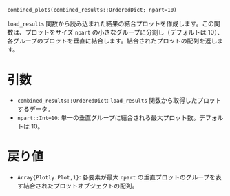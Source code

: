 ```
combined_plots(combined_results::OrderedDict; npart=10)
```

`load_results` 関数から読み込まれた結果の結合プロットを作成します。この関数は、プロットをサイズ `npart` の小さなグループに分割し（デフォルトは 10）、各グループのプロットを垂直に結合します。結合されたプロットの配列を返します。

# 引数

  * `combined_results::OrderedDict`: `load_results` 関数から取得したプロットするデータ。
  * `npart::Int=10`: 単一の垂直グループに結合される最大プロット数。デフォルトは 10。

# 戻り値

  * `Array{Plotly.Plot,1}`: 各要素が最大 `npart` の垂直プロットのグループを表す結合されたプロットオブジェクトの配列。

